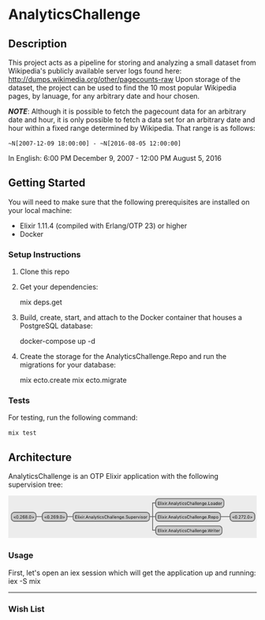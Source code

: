 # AnalyticsChallenge

## Description

This project acts as a pipeline for storing and analyzing a small dataset from Wikipedia's publicly
available server logs found here: http://dumps.wikimedia.org/other/pagecounts-raw
Upon storage of the dataset, the project can be used to find the 10 most popular Wikipedia pages, by
lanuage, for any arbitrary date and hour chosen.

***NOTE***: Although it is possible to fetch the pagecount data for an arbitrary date and hour, it
is only possible to fetch a data set for an arbitrary date and hour within a fixed range determined
by Wikipedia. That range is as follows:

    ~N[2007-12-09 18:00:00] - ~N[2016-08-05 12:00:00]

In English: 6:00 PM December 9, 2007 - 12:00 PM August 5, 2016

## Getting Started

You will need to make sure that the following prerequisites are installed on your local machine:
- Elixir 1.11.4 (compiled with Erlang/OTP 23) or higher
- Docker

### Setup Instructions

1. Clone this repo
2. Get your dependencies:

    mix deps.get

3. Build, create, start, and attach to the Docker container that houses a PostgreSQL database:

    docker-compose up -d

4. Create the storage for the AnalyticsChallenge.Repo and run the migrations for your database:

    mix ecto.create
    mix ecto.migrate

### Tests

For testing, run the following command:

    mix test

## Architecture

AnalyticsChallenge is an OTP Elixir application with the following supervision tree:

![AnalyticsChallenge Supervision Tree](https://github.com/CoitThomas/analytics_challenge/blob/master/images/supervision_tree.png)

### Usage

First, let's open an iex session which will get the application up and running:
    iex -S mix

---

### Wish List


